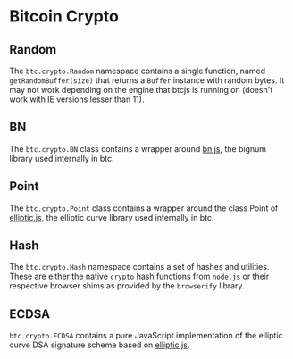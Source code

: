 # Bitcoin Crypto

## Random
The `btc.crypto.Random` namespace contains a single function, named `getRandomBuffer(size)` that returns a `Buffer` instance with random bytes. It may not work depending on the engine that btcjs is running on (doesn't work with IE versions lesser than 11).

## BN
The `btc.crypto.BN` class contains a wrapper around [bn.js](https://github.com/indutny/bn.js), the bignum library used internally in btc.

## Point
The `btc.crypto.Point` class contains a wrapper around the class Point of [elliptic.js](https://github.com/indutny/elliptic), the elliptic curve library used internally in btc.

## Hash
The `btc.crypto.Hash` namespace contains a set of hashes and utilities. These are either the native `crypto` hash functions from `node.js` or their respective browser shims as provided by the `browserify` library.

## ECDSA
`btc.crypto.ECDSA` contains a pure JavaScript implementation of the elliptic curve DSA signature scheme based on [elliptic.js](https://github.com/indutny/elliptic).
